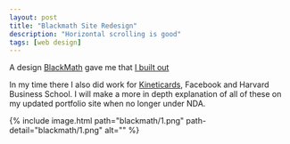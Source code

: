 ```yaml
---
layout: post
title: "Blackmath Site Redesign"
description: "Horizontal scrolling is good"
tags: [web design]
---
```


A design [BlackMath](http://blackmath.com/) gave me that [I built out](https://nostalgic-mccarthy-9e7c04.netlify.com)

In my time there I also did work for [Kineticards](https://www.kineticards.com/), Facebook and Harvard Business School. I will make a more in depth explanation of all of these on my updated portfolio site when no longer under NDA.

{% include image.html path="blackmath/1.png" path-detail="blackmath/1.png" alt="" %}